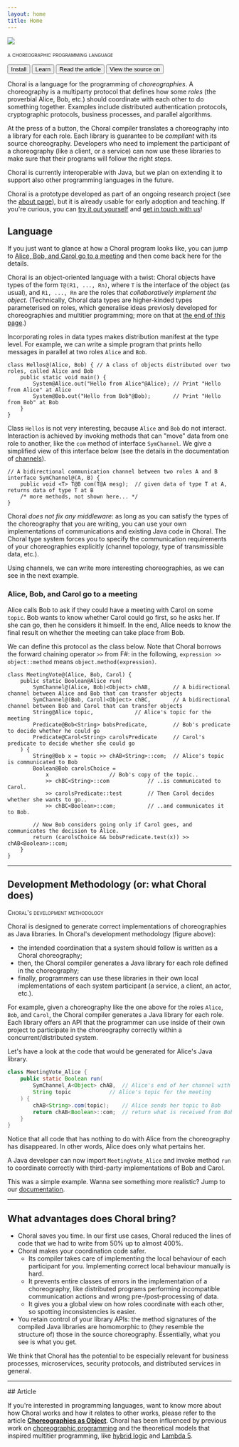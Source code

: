 ```yaml
---
layout: home
title: Home
---
```


 <div class="row">
  <div class="col-6 col-sm-4 mr-auto ml-auto text-center">
   <a href="/"><img class="img-fluid" src="/img/choral_logo.png"></a>
  </div>
  <div class="col-12 text-center">
  <p style="font-variant: small-caps;">
   a choreographic programming language
   </p>
   <a href="/install.html"><button type="button" class="btn btn-primary">Install</button></a>
   <a href="/documentation.html"><button type="button" class="btn btn-info">Learn</button></a>
   <a href="/index.html#article"><button type="button" class="btn btn-success">Read the article</button></a>
   <a href="https://github.com/choral-lang/choral"><button type="button" class="btn btn-secondary">View the source on <i class="fab fa-github"></i></button></a>
  </div>
 </div>

<!-- ## What -->

Choral is a language for the programming of _choreographies_.
A choreography is a multiparty protocol that defines how some _roles_ (the proverbial Alice, Bob, etc.) should coordinate with each other to do something together. Examples include distributed authentication protocols, cryptographic protocols, business processes, and parallel algorithms.

At the press of a button, the Choral compiler translates a choreography into a library for each role. Each library is guarantee to be _compliant_ with its source choreography. Developers who need to implement the participant of a choreography (like a client, or a service) can now use these libraries to make sure that their programs will follow the right steps.

Choral is currently interoperable with Java, but we plan on extending it to support also other programming languages in the future.

Choral is a prototype developed as part of an ongoing research project (see the [about page](/about.html)), but it is already usable for early adoption and teaching. If you're curious, you can [try it out yourself](/install.html) and [get in touch with us](/about.html#contacts)!

## Language

If you just want to glance at how a Choral program looks like, you can jump to [Alice, Bob, and Carol go to a meeting](#alice-bob-and-carol-go-to-a-meeting) and then come back here for the details.

Choral is an object-oriented language with a twist: Choral objects have types of the form `T@(R1, ..., Rn)`, where `T` is the
interface of the object (as usual), and `R1, ..., Rn` are the roles that _collaboratively implement the object_. (Technically, Choral data types are higher-kinded types parameterised on roles, which generalise ideas previosly developed for choreographies and multitier programming; more on that at [the end of this page](#article).)

Incorporating roles in data types makes distribution manifest at the type level. For example, we can write a simple program that prints hello messages in parallel at two roles `Alice` and `Bob`.

```choral
class Hellos@(Alice, Bob) {	// A class of objects distributed over two roles, called Alice and Bob
	public static void main() {
		System@Alice.out("Hello from Alice"@Alice);	// Print "Hello from Alice" at Alice
		System@Bob.out("Hello from Bob"@Bob);		// Print "Hello from Bob" at Bob
	}
}
```

Class `Hellos` is not very interesting, because `Alice` and `Bob` do not interact.
Interaction is achieved by invoking methods that can "move" data from one role to another, like the `com` method of interface `SymChannel`.
We give a simplified view of this interface below (see the details in the documentation of [channels](/basics/channels.html)).

```choral
// A bidirectional communication channel between two roles A and B
interface SymChannel@(A, B) {
	public void <T> T@B com(T@A mesg);	// given data of type T at A, returns data of type T at B
	/* more methods, not shown here... */
}
```

Choral _does not fix any middleware_: as long as you can satisfy the types of the choreography that you are writing, you can use your own implementations of communications and existing Java code in Choral. The Choral type system forces you to specify the communication requirements of your choreographies explicitly (channel topology, type of transmissible data, etc.).

Using channels, we can write more interesting choreographies, as we can see in the next example.

### Alice, Bob, and Carol go to a meeting

Alice calls Bob to ask if they could have a meeting with Carol on some `topic`.
Bob wants to know whether Carol could go first, so he asks her. If she can go, then he considers it himself. In the end, Alice needs to know the final result on whether the meeting can take place from Bob.

We can define this protocol as the class below. Note that Choral borrows the forward chaining operator `>>` from F#: in the following, `expression >> object::method` means `object.method(expression)`.


```choral
class MeetingVote@(Alice, Bob, Carol) {
	public static Boolean@Alice run(
		SymChannel@(Alice, Bob)<Object> chAB,		// A bidirectional channel between Alice and Bob that can transfer objects
		SymChannel@(Bob, Carol)<Object> chBC,		// A bidirectional channel between Bob and Carol that can transfer objects
		String@Alice topic,				// Alice's topic for the meeting
		Predicate@Bob<String> bobsPredicate,		// Bob's predicate to decide whether he could go
		Predicate@Carol<String> carolsPredicate		// Carol's predicate to decide whether she could go
	) {
		String@Bob x = topic >> chAB<String>::com;	// Alice's topic is communicated to Bob
		Boolean@Bob carolsChoice =
			x					// Bob's copy of the topic..
			>> chBC<String>::com			// ..is communicated to Carol.
			>> carolsPredicate::test		// Then Carol decides whether she wants to go..
			>> chBC<Boolean>::com;			// ..and communicates it to Bob.

		// Now Bob considers going only if Carol goes, and communicates the decision to Alice.
		return (carolsChoice && bobsPredicate.test(x)) >> chAB<Boolean>::com;
	}
}
```

---

## Development Methodology (or: what Choral does)

<div markdown=0>
<div class="text-center mx-auto col-6 col-md-5">
	<img class="img-fluid" src="/img/methodology.png" alt="">
</div>
<div class="text-center" style="font-variant: small-caps;">
Choral's development methodology
</div>
</div>

Choral is designed to generate correct implementations of choreographies as Java libraries. In Choral's development methodology (figure above):
- the intended coordination that a system should follow is written as a Choral choreography;
- then, the Choral compiler generates a Java library for each role defined in the choreography;
- finally, programmers can use these libraries in their own local implementations of each system participant (a service, a client, an actor, etc.).

For example, given a choreography like the one above for the roles `Alice`, `Bob`, and `Carol`, the Choral compiler generates a Java library for each role.
Each library offers an API that the programmer can use inside of their own project to participate in the choreography correctly within a concurrent/distributed system.

Let's have a look at the code that would be generated for Alice's Java library.

```java
class MeetingVote_Alice {
	public static Boolean run(
		SymChannel_A<Object> chAB,	// Alice's end of her channel with Bob
		String topic			// Alice's topic for the meeting
	) {
		chAB<String>.com(topic);	// Alice sends her topic to Bob
		return chAB<Boolean>::com;	// return what is received from Bob
	}
}
```

Notice that all code that has nothing to do with Alice from the choreography has disappeared. In other words, Alice does only what pertains her.

A Java developer can now import `MeetingVote_Alice` and invoke method `run` to coordinate correctly with third-party implementations of Bob and Carol.

This was a simple example.
Wanna see something more realistic? Jump to our [documentation](/documentation.html).

---

## What advantages does Choral bring?

- Choral saves you time. In our first use cases, Choral reduced the lines of code that we had to write from 50% up to almost 400%.
- Choral makes your coordination code safer.
  * Its compiler takes care of implementing the local behaviour of each participant for you. Implementing correct local behaviour manually is hard.
  * It prevents entire classes of errors in the implementation of a choreography, like distributed programs performing incompatible communication actions and wrong pre-/post-processing of data.
  * It gives you a global view on how roles coordinate with each other, so spotting inconsistencies is easier.
- You retain control of your library APIs: the method signatures of the compiled Java libraries are homomorphic to (they resemble the structure of) those in the source choreography. Essentially, what you see is what you get.

We think that Choral has the potential to be especially relevant for business processes, microservices, security protocols, and distributed services in general.

---

<div class="row">
<div class="col-12 col-md-8 col-lg-9 col-xl-10">
## Article

If you're interested in programming languages, want to know more about how Choral works and how it relates to other works, please refer to the article **[Choreographies as Object](https://arxiv.org/abs/2005.09520)**.
Choral has been influenced by previous work on [choreographic programming](https://www.fabriziomontesi.com/files/choreographic_programming.pdf) and the theoretical models that inspired multitier programming, like [hybrid logic](https://en.wikipedia.org/wiki/Hybrid_logic) and [Lambda 5](https://doi.org/10.1109/LICS.2004.1319623).
</div>

<div class="col-4 col-md-4 col-lg-3 col-xl-2 mx-auto">
<a href="https://arxiv.org/abs/2005.09520">
<img class="img-thumbnail" src="/img/paper.png" alt="">
</a>
</div>
</div>
